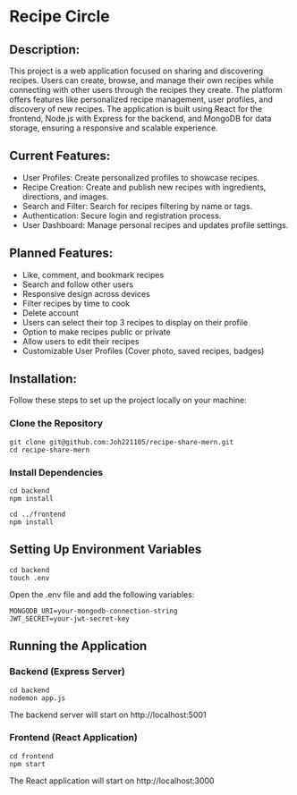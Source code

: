 # Recipe Circle

## Description:

This project is a web application focused on sharing and discovering recipes. Users can create, browse, and manage their own recipes while connecting with other users through the recipes they create. The platform offers features like personalized recipe management, user profiles, and discovery of new recipes. The application is built using React for the frontend, Node.js with Express for the backend, and MongoDB for data storage, ensuring a responsive and scalable experience.

## Current Features:
- User Profiles: Create personalized profiles to showcase recipes.
- Recipe Creation: Create and publish new recipes with ingredients, directions, and images.
- Search and Filter: Search for recipes filtering by name or tags.
- Authentication: Secure login and registration process.
- User Dashboard: Manage personal recipes and updates profile settings.

## Planned Features:
- Like, comment, and bookmark recipes
- Search and follow other users
- Responsive design across devices
- Filter recipes by time to cook
- Delete account
- Users can select their top 3 recipes to display on their profile
- Option to make recipes public or private
- Allow users to edit their recipes
- Customizable User Profiles (Cover photo, saved recipes, badges)

## Installation:

Follow these steps to set up the project locally on your machine:

### Clone the Repository
```
git clone git@github.com:Joh221105/recipe-share-mern.git
cd recipe-share-mern
```

### Install Dependencies
```
cd backend
npm install
```
```
cd ../frontend
npm install
```

## Setting Up Environment Variables

```
cd backend
touch .env
```

Open the .env file and add the following variables:

```
MONGODB_URI=your-mongodb-connection-string
JWT_SECRET=your-jwt-secret-key
```

## Running the Application

### Backend (Express Server)

```
cd backend
nodemon app.js
```

The backend server will start on http://localhost:5001

### Frontend (React Application)

```
cd frontend
npm start
```
The React application will start on http://localhost:3000

